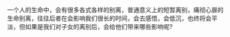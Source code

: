 一个人的生命中，会有很多各式各样的别离，普通意义上的短暂离别，痛彻心扉的生命别离，往往后者在会影响我们很长的时间，会去感悟，会低沉，也终将会平淡，但如果是我们对子女的离别后，会给他们带来哪些影响呢?
